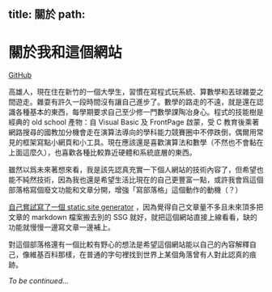 title: 關於
path:
---
# 關於我和這個網站

[GitHub](https://github.com/austin880625)

高雄人，現在住在新竹的一個大學生，習慣在寫程式玩系統、算數學和丟球雜耍之間遊走。雜耍有許久一段時間沒有讓自己進步了。數學的路走的不遠，就是還在認識各種基本的東西，每學期要求自己至少修一門數學課陶冶身心。程式的技能樹是經典的 old school 產物：自 Visual Basic 及 FrontPage 啟蒙，受 C 教育後乘著網路搜尋的國教加分機會走在演算法導向的學科能力競賽圈中不停跌倒，偶爾用常見的框架寫點小網頁和小工具。現在應該還是喜歡演算法和數學（不然也不會黏在上面這麼久），也喜歡各種比較靠近硬體和系統底層的東西。

雖然以爲未來著想來看，我是該先認真充實一下個人網站的技術內容了，但希望也能不純然技術，因為我也還是希望生活比現在的自己更豐富一點，或許我會爲這個部落格寫個廢文功能和文章分開，增強「寫部落格」這個動作的動機（？）

[自己嘗試寫了一個 static site generator](/2020/02/09/ssg-in-200-lines.html) ，因為覺得自己文章量不多且未來頂多把文章的 markdown 檔案搬去別的 SSG 就好，就把這個網站直接上線看看，缺的功能就慢慢一邊寫文章一邊補上。

對這個部落格還有一個比較有野心的想法是希望這個網站能以自己的內容解釋自己，像維基百科那樣，在普通的字句裡找到世界上某個角落曾有人對此認真的痕跡。

*To be continued...*